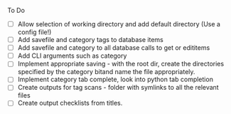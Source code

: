 To Do

* [ ] Allow selection of working directory and add default directory (Use a config file!)
* [ ] Add savefile and category tags to database items
* [ ] Add savefile and category to all database calls to get or edititems
* [ ] Add CLI arguments such as category
* [ ] Implement appropriate saving - with the root dir, create the directories specified by the category bitand name the file appropriately.
* [ ] Implement category tab complete, look into python tab completion
* [ ] Create outputs for tag scans - folder with symlinks to all the relevant files 
* [ ] Create output checklists from titles. 
